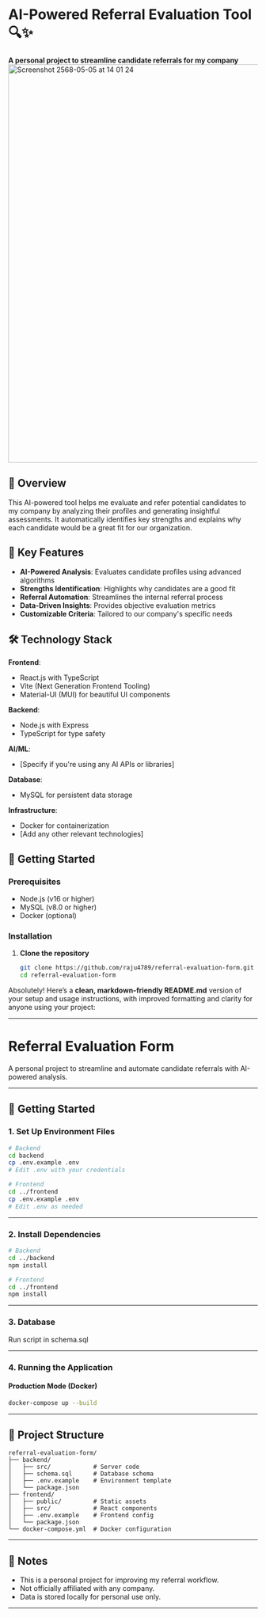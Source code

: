# AI-Powered Referral Evaluation Tool 🔍✨

**A personal project to streamline candidate referrals for my company**
<img width="805" alt="Screenshot 2568-05-05 at 14 01 24" src="https://github.com/user-attachments/assets/2b82ad65-9e01-4ed3-8d0e-a079e73f137b" />

## 🌟 Overview

This AI-powered tool helps me evaluate and refer potential candidates to my company by analyzing their profiles and generating insightful assessments. It automatically identifies key strengths and explains why each candidate would be a great fit for our organization.

## 🚀 Key Features

- **AI-Powered Analysis**: Evaluates candidate profiles using advanced algorithms
- **Strengths Identification**: Highlights why candidates are a good fit
- **Referral Automation**: Streamlines the internal referral process
- **Data-Driven Insights**: Provides objective evaluation metrics
- **Customizable Criteria**: Tailored to our company's specific needs

## 🛠️ Technology Stack

**Frontend**:
- React.js with TypeScript
- Vite (Next Generation Frontend Tooling)
- Material-UI (MUI) for beautiful UI components

**Backend**:
- Node.js with Express
- TypeScript for type safety

**AI/ML**:
- [Specify if you're using any AI APIs or libraries]

**Database**:
- MySQL for persistent data storage

**Infrastructure**:
- Docker for containerization
- [Add any other relevant technologies]

## 🏁 Getting Started

### Prerequisites
- Node.js (v16 or higher)
- MySQL (v8.0 or higher)
- Docker (optional)

### Installation

1. **Clone the repository**
   ```bash
   git clone https://github.com/raju4789/referral-evaluation-form.git
   cd referral-evaluation-form

Absolutely! Here’s a **clean, markdown-friendly README.md** version of your setup and usage instructions, with improved formatting and clarity for anyone using your project:

---

# Referral Evaluation Form

A personal project to streamline and automate candidate referrals with AI-powered analysis.

---

## 🚀 Getting Started

### 1. **Set Up Environment Files**

```bash
# Backend
cd backend
cp .env.example .env
# Edit .env with your credentials

# Frontend
cd ../frontend
cp .env.example .env
# Edit .env as needed
```

---

### 2. **Install Dependencies**

```bash
# Backend
cd ../backend
npm install

# Frontend
cd ../frontend
npm install
```

---

### 3. **Database**

Run script in schema.sql

---

### 4. **Running the Application**

#### **Production Mode (Docker)**

```bash
docker-compose up --build
```

---

## 📁 Project Structure

```
referral-evaluation-form/
├── backend/
│   ├── src/            # Server code
│   ├── schema.sql      # Database schema
│   ├── .env.example    # Environment template
│   └── package.json
├── frontend/
│   ├── public/         # Static assets
│   ├── src/            # React components
│   ├── .env.example    # Frontend config
│   └── package.json
└── docker-compose.yml  # Docker configuration
```

---

## 📝 Notes

- This is a personal project for improving my referral workflow.
- Not officially affiliated with any company.
- Data is stored locally for personal use only.

---

 
